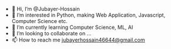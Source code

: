 - 👋 Hi, I’m @Jubayer-Hossain
- 👀 I’m interested in Python, making Web Application, Javascript, Computer Science etc.
- 🌱 I’m currently learning Computer Science, ML, AI
- 💞️ I’m looking to collaborate on ...
- 📫 How to reach me jubayerhossain46644@gmail.com

<!---
Jubayer-Hossain-JB/Jubayer-Hossain-JB is a ✨ special ✨ repository because its `README.md` (this file) appears on your GitHub profile.
You can click the Preview link to take a look at your changes.
--->
